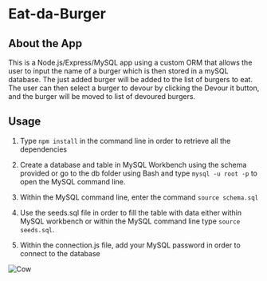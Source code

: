 # Eat-da-Burger

## About the App

This is a Node.js/Express/MySQL app using a custom ORM that allows the user to input the name of a burger which is then stored in a mySQL database.  The just added burger will be added to the list of burgers to eat.  The user can then select a burger to devour by clicking the Devour it button, and the burger will be moved to list of devoured burgers.

## Usage

1. Type `npm install` in the command line in order to retrieve all the dependencies

2. Create a database and table in MySQL Workbench using the schema provided or go to the db folder using Bash and type 
`mysql -u root -p` to open the MySQL command line.

3. Within the MySQL command line, enter the command `source schema.sql`

4. Use the seeds.sql file in order to fill the table with data either within MySQL workbench or within the MySQL command line type `source seeds.sql`.

5. Within the connection.js file, add your MySQL password in order to connect to the database

![Cow](/public/assets/img/evil-cows-went-to-burger-king.jpg)